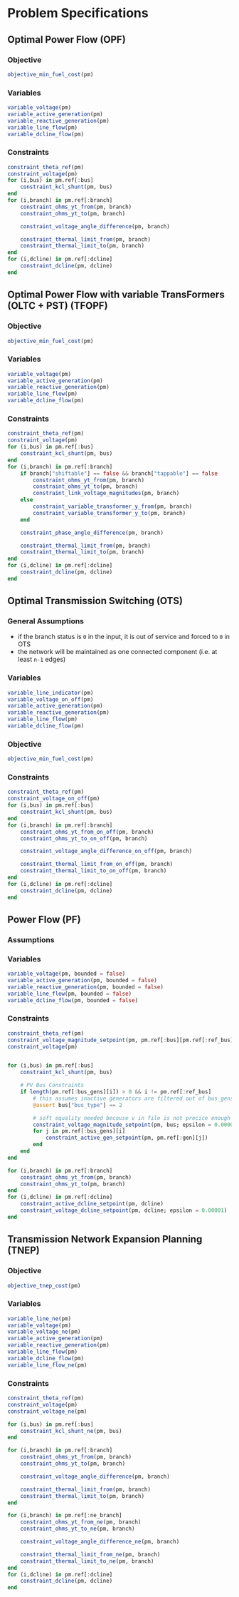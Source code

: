 # Problem Specifications

## Optimal Power Flow (OPF)

### Objective
```julia
objective_min_fuel_cost(pm)
```

### Variables
```julia
variable_voltage(pm)
variable_active_generation(pm)
variable_reactive_generation(pm)
variable_line_flow(pm)
variable_dcline_flow(pm)
```

### Constraints
```julia
constraint_theta_ref(pm)
constraint_voltage(pm)
for (i,bus) in pm.ref[:bus]
    constraint_kcl_shunt(pm, bus)
end
for (i,branch) in pm.ref[:branch]
    constraint_ohms_yt_from(pm, branch)
    constraint_ohms_yt_to(pm, branch)

    constraint_voltage_angle_difference(pm, branch)

    constraint_thermal_limit_from(pm, branch)
    constraint_thermal_limit_to(pm, branch)
end
for (i,dcline) in pm.ref[:dcline]
    constraint_dcline(pm, dcline)
end
```

## Optimal Power Flow with variable TransFormers (OLTC + PST) (TFOPF)

### Objective
```julia
objective_min_fuel_cost(pm)
```

### Variables
```julia
variable_voltage(pm)
variable_active_generation(pm)
variable_reactive_generation(pm)
variable_line_flow(pm)
variable_dcline_flow(pm)
```

### Constraints
```julia
constraint_theta_ref(pm)
constraint_voltage(pm)
for (i,bus) in pm.ref[:bus]
    constraint_kcl_shunt(pm, bus)
end
for (i,branch) in pm.ref[:branch]
    if branch["shiftable"] == false && branch["tappable"] == false
        constraint_ohms_yt_from(pm, branch)
        constraint_ohms_yt_to(pm, branch)
        constraint_link_voltage_magnitudes(pm, branch)
    else
        constraint_variable_transformer_y_from(pm, branch)
        constraint_variable_transformer_y_to(pm, branch)
    end

    constraint_phase_angle_difference(pm, branch)

    constraint_thermal_limit_from(pm, branch)
    constraint_thermal_limit_to(pm, branch)
end
for (i,dcline) in pm.ref[:dcline]
    constraint_dcline(pm, dcline)
end
```

## Optimal Transmission Switching (OTS)

### General Assumptions

- if the branch status is `0` in the input, it is out of service and forced to `0` in OTS
- the network will be maintained as one connected component (i.e. at least `n-1` edges)

### Variables

```julia
variable_line_indicator(pm)
variable_voltage_on_off(pm)
variable_active_generation(pm)
variable_reactive_generation(pm)
variable_line_flow(pm)
variable_dcline_flow(pm)
```

### Objective

```julia
objective_min_fuel_cost(pm)
```

### Constraints

```julia
constraint_theta_ref(pm)
constraint_voltage_on_off(pm)
for (i,bus) in pm.ref[:bus]
    constraint_kcl_shunt(pm, bus)
end
for (i,branch) in pm.ref[:branch]
    constraint_ohms_yt_from_on_off(pm, branch)
    constraint_ohms_yt_to_on_off(pm, branch)

    constraint_voltage_angle_difference_on_off(pm, branch)

    constraint_thermal_limit_from_on_off(pm, branch)
    constraint_thermal_limit_to_on_off(pm, branch)
end
for (i,dcline) in pm.ref[:dcline]
    constraint_dcline(pm, dcline)
end
```

## Power Flow (PF)

### Assumptions

### Variables
```julia
variable_voltage(pm, bounded = false)
variable_active_generation(pm, bounded = false)
variable_reactive_generation(pm, bounded = false)
variable_line_flow(pm, bounded = false)
variable_dcline_flow(pm, bounded = false)
```

### Constraints
```julia
constraint_theta_ref(pm)
constraint_voltage_magnitude_setpoint(pm, pm.ref[:bus][pm.ref[:ref_bus]])
constraint_voltage(pm)


for (i,bus) in pm.ref[:bus]
    constraint_kcl_shunt(pm, bus)

    # PV Bus Constraints
    if length(pm.ref[:bus_gens][i]) > 0 && i != pm.ref[:ref_bus]
        # this assumes inactive generators are filtered out of bus_gens
        @assert bus["bus_type"] == 2

        # soft equality needed becouse v in file is not precice enough to ensure feasiblity
        constraint_voltage_magnitude_setpoint(pm, bus; epsilon = 0.00001)
        for j in pm.ref[:bus_gens][i]
            constraint_active_gen_setpoint(pm, pm.ref[:gen][j])
        end
    end
end

for (i,branch) in pm.ref[:branch]
    constraint_ohms_yt_from(pm, branch)
    constraint_ohms_yt_to(pm, branch)
end
for (i,dcline) in pm.ref[:dcline]
    constraint_active_dcline_setpoint(pm, dcline)
    constraint_voltage_dcline_setpoint(pm, dcline; epsilon = 0.00001)
end
```

## Transmission Network Expansion Planning (TNEP)

### Objective
```julia
objective_tnep_cost(pm)
```

### Variables
```julia
variable_line_ne(pm)
variable_voltage(pm)
variable_voltage_ne(pm)
variable_active_generation(pm)
variable_reactive_generation(pm)
variable_line_flow(pm)
variable_dcline_flow(pm)
variable_line_flow_ne(pm)
```

### Constraints
```julia
constraint_theta_ref(pm)
constraint_voltage(pm)
constraint_voltage_ne(pm)

for (i,bus) in pm.ref[:bus]
    constraint_kcl_shunt_ne(pm, bus)
end

for (i,branch) in pm.ref[:branch]
    constraint_ohms_yt_from(pm, branch)
    constraint_ohms_yt_to(pm, branch)

    constraint_voltage_angle_difference(pm, branch)

    constraint_thermal_limit_from(pm, branch)
    constraint_thermal_limit_to(pm, branch)
end

for (i,branch) in pm.ref[:ne_branch]
    constraint_ohms_yt_from_ne(pm, branch)
    constraint_ohms_yt_to_ne(pm, branch)

    constraint_voltage_angle_difference_ne(pm, branch)

    constraint_thermal_limit_from_ne(pm, branch)
    constraint_thermal_limit_to_ne(pm, branch)
end
for (i,dcline) in pm.ref[:dcline]
    constraint_dcline(pm, dcline)
end
```
